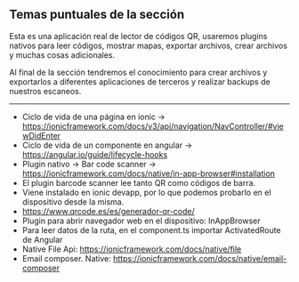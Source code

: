 ## Temas puntuales de la sección

Esta es una aplicación real de lector de códigos QR, usaremos plugins nativos para leer códigos, mostrar mapas, exportar archivos, crear archivos y muchas cosas adicionales.

Al final de la sección tendremos el conocimiento para crear archivos y exportarlos a diferentes aplicaciones de terceros y realizar backups de nuestros escaneos.

---

- Ciclo de vida de una página en ionic -> https://ionicframework.com/docs/v3/api/navigation/NavController/#viewDidEnter
- Ciclo de vida de un componente en angular -> https://angular.io/guide/lifecycle-hooks
- Plugin nativo -> Bar code scanner -> https://ionicframework.com/docs/native/in-app-browser#installation
- El plugin barcode scanner lee tanto QR como códigos de barra.
- Viene instalado en ionic devapp, por lo que podemos probarlo en el dispositivo desde la misma.
- https://www.qrcode.es/es/generador-qr-code/
- Plugin para abrir navegador web en el dispositivo: InAppBrowser
- Para leer datos de la ruta, en el component.ts importar ActivatedRoute de Angular
- Native File Api: https://ionicframework.com/docs/native/file
- Email composer. Native: https://ionicframework.com/docs/native/email-composer